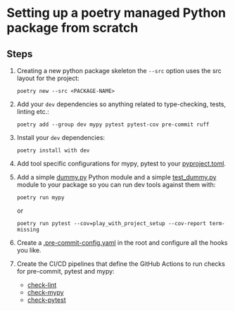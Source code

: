 # Setting up a poetry managed Python package from scratch

## Steps

1. Creating a new python package skeleton the `--src` option uses the src layout for the project:
    ```shell
    poetry new --src <PACKAGE-NAME>
    ```

2. Add your `dev` dependencies so anything related to type-checking, tests, linting etc.:
    ```shell
    poetry add --group dev mypy pytest pytest-cov pre-commit ruff
    ```

3. Install your `dev` dependencies:
    ```shell
    poetry install with dev
    ```

4. Add tool specific configurations for mypy, pytest to your [pyproject.toml](pyproject.toml).

5. Add a simple [dummy.py](src/play_with_project_setup/dummy.py) Python module and a simple [test_dummy.py](tests/test_dummy.py) module to your package so you can run dev tools against them with:
    ```shell
    poetry run mypy
    ```
    or
    ```
    poetry run pytest --cov=play_with_project_setup --cov-report term-missing
    ```

6. Create a [.pre-commit-config.yaml](../../.pre-commit-config.yaml) in the root and configure all the hooks you like.

7. Create the CI/CD pipelines that define the GitHub Actions to run checks for pre-commit, pytest and mypy:
    - [check-lint](../../.github/workflows/kata_project_setup_check_lint.yaml)
    - [check-mypy](../../.github/workflows/kata_project_setup_check_mypy.yaml)
    - [check-pytest](../../.github/workflows/kata_project_setup_check_pytest.yaml)
